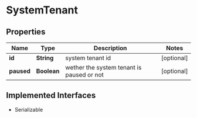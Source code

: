 

# SystemTenant

## Properties

Name | Type | Description | Notes
------------ | ------------- | ------------- | -------------
**id** | **String** | system tenant id |  [optional]
**paused** | **Boolean** | wether the system tenant is paused or not |  [optional]


## Implemented Interfaces

* Serializable


